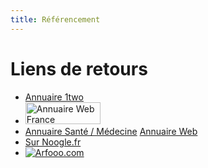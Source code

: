 ```yaml
---
title: Référencement
---
```


# Liens de retours

- [Annuaire 1two](http://www.1two.org)
- <a href="http://www.annuaire-web-france.com/vote-annuaire-web-france.php?id_site_vote=86143" target="_blank"><img src="http://www.annuaire-web-france.com/images/logo-annuaire-web-france.gif" width="120" height="35" border="0" alt="Annuaire Web France"></a>
- <a href="http://www.annuaire-web-france.com/annuaire-sante-medecine.php">Annuaire Santé / Médecine</a> <a href="http://www.annuaire-web-france.com">Annuaire Web</a>
- <a href='http://www.noogle.fr/'>Sur Noogle.fr</a>
- <a href="http://guide.arfooo.com/" title="Guide web Arfooo" target="_blank"><img src="http://guide.arfooo.com/images/annuaire-gratuit-8.png" alt="Arfooo.com" border="0" /></a>